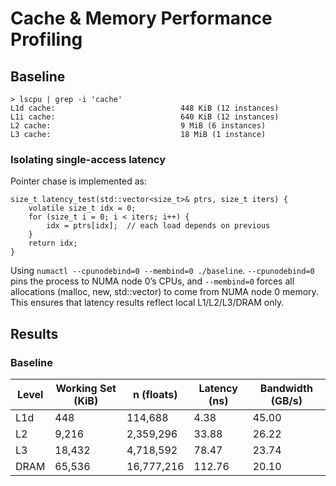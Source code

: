# Cache & Memory Performance Profiling

## Baseline
```
> lscpu | grep -i 'cache'
L1d cache:                            448 KiB (12 instances)
L1i cache:                            640 KiB (12 instances)
L2 cache:                             9 MiB (6 instances)
L3 cache:                             18 MiB (1 instance)
```

### Isolating single-access latency

Pointer chase is implemented as:
```
size_t latency_test(std::vector<size_t>& ptrs, size_t iters) {
    volatile size_t idx = 0;
    for (size_t i = 0; i < iters; i++) {
        idx = ptrs[idx];  // each load depends on previous
    }
    return idx;
}
```

Using `numactl --cpunodebind=0 --membind=0 ./baseline`. 
`--cpunodebind=0` pins the process to NUMA node 0’s CPUs, and `--membind=0` forces all allocations (malloc, new, std::vector) to come from NUMA node 0 memory.
This ensures that latency results reflect local L1/L2/L3/DRAM only.

## Results

### Baseline
| Level | Working Set (KiB) | n (floats) | Latency (ns) | Bandwidth (GB/s) |
|-------|-------------------|------------|--------------|------------------|
| L1d   | 448               | 114,688    | 4.38         | 45.00            |
| L2    | 9,216             | 2,359,296  | 33.88        | 26.22            |
| L3    | 18,432            | 4,718,592  | 78.47        | 23.74            |
| DRAM  | 65,536            | 16,777,216 | 112.76       | 20.10            |

